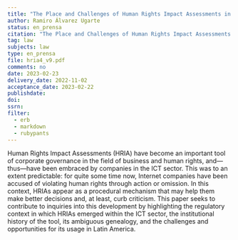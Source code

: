 ```yaml
---
title: "The Place and Challenges of Human Rights Impact Assessments in Latin American Internet Regulatory Futures"
author: Ramiro Álvarez Ugarte
status: en_prensa
citation: "The Place and Challenges of Human Rights Impact Assessments in Latin American Internet Regulatory Futures, in Journal of Digital Media & Policy. Special Issue: 'Emerging Debates on Internet Platform Policy and Regulation in Latin America', Vol. 14 No. 2 (2023, en prensa)"
tag: law
subjects: law
type: en_prensa
file: hria4_v9.pdf
comments: no
date: 2023-02-23
delivery_date: 2022-11-02
acceptance_date: 2023-02-22
publishdate: 
doi: 
ssrn: 
filter:
  - erb
  - markdown
  - rubypants
---
```


Human Rights Impact Assessments (HRIA) have become an important tool of corporate governance in the field of business and human rights, and—thus—have been embraced by companies in the ICT sector. This was to an extent predictable: for quite some time now, Internet companies have been accused of violating human rights through action or omission. In this context, HRIAs appear as a procedural mechanism that may help them make better decisions and, at least, curb criticism. This paper seeks to contribute to inquiries into this development by highlighting the regulatory context in which HRIAs emerged within the ICT sector, the institutional history of the tool, its ambiguous genealogy, and the challenges and opportunities for its usage in Latin America. 